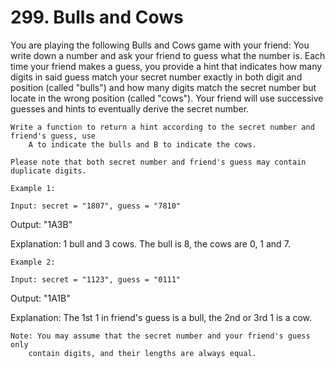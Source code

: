 # 299. Bulls and Cows

You are playing the following Bulls and Cows game with your friend:
        You write down a number and ask your friend to guess what the number is. Each time your
        friend makes a guess, you provide a hint that indicates how many digits in said guess match
        your secret number exactly in both digit and position (called "bulls") and how
        many digits match the secret number but locate in the wrong position (called "cows").
        Your friend will use successive guesses and hints to eventually derive the secret number.
    

    Write a function to return a hint according to the secret number and friend's guess, use
        A to indicate the bulls and B to indicate the cows. 

    Please note that both secret number and friend's guess may contain duplicate digits.

    Example 1:

    Input: secret = "1807", guess = "7810"

Output: "1A3B"

Explanation: 1 bull and 3 cows. The bull is 8, the cows are 0, 1 and 7.

    Example 2:

    Input: secret = "1123", guess = "0111"

Output: "1A1B"

Explanation: The 1st 1 in friend's guess is a bull, the 2nd or 3rd 1 is a cow.

    Note: You may assume that the secret number and your friend's guess only
        contain digits, and their lengths are always equal.